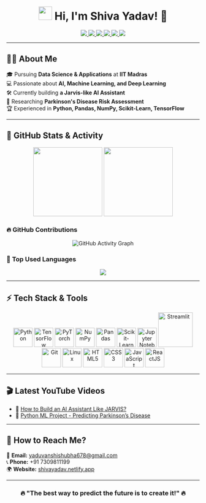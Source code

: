 <h1 align="center"> 
  <img src="https://media.giphy.com/media/hvRJCLFzcasrR4ia7z/giphy.gif" width="35px"> 
  Hi, I'm Shiva Yadav! 🚀 
</h1>

<p align="center">
  <a href="https://shivayadav.netlify.app/">
    <img src="https://img.shields.io/badge/Portfolio-%23000000.svg?style=for-the-badge&logo=firefox&logoColor=white" />
  </a>
  <a href="https://www.linkedin.com/in/shiva-yadav-4043912b9/">
    <img src="https://img.shields.io/badge/LinkedIn-blue?style=for-the-badge&logo=linkedin" />
  </a>
  <a href="https://github.com/shiva-yadav-ds">
    <img src="https://img.shields.io/badge/GitHub-black?style=for-the-badge&logo=github" />
  </a>
  <a href="https://orcid.org/0009-0003-8089-3848">
    <img src="https://img.shields.io/badge/ORCID-%23006F3C.svg?style=for-the-badge&logo=orcid&logoColor=white" />
  </a>
  <a href="https://www.instagram.com/shiva.datascience">
    <img src="https://img.shields.io/badge/Instagram-%23E4405F.svg?style=for-the-badge&logo=instagram&logoColor=white" />
  </a>
  <a href="https://www.youtube.com/@noisegaming678">
    <img src="https://img.shields.io/badge/YouTube-%23FF0000.svg?style=for-the-badge&logo=youtube&logoColor=white" />
  </a>
</p>

---

## 👨‍💻 **About Me**  
🎓 Pursuing **Data Science & Applications** at **IIT Madras**  
💻 Passionate about **AI, Machine Learning, and Deep Learning**  
🛠️ Currently building **a Jarvis-like AI Assistant**  
🔬 Researching **Parkinson's Disease Risk Assessment**  
🏆 Experienced in **Python, Pandas, NumPy, Scikit-Learn, TensorFlow**  

---

## 🚀 **GitHub Stats & Activity**
<p align="center">
  <img src="https://github-readme-stats.vercel.app/api?username=shiva-yadav-ds&show_icons=true&theme=radical" height="180px"/>
  <img src="https://github-readme-streak-stats.herokuapp.com/?user=shiva-yadav-ds&theme=radical" height="180px"/>
</p>

### 🔥 **GitHub Contributions**
<p align="center">
  <img src="https://github-readme-activity-graph.vercel.app/graph?username=shiva-yadav-ds&theme=react-dark" alt="GitHub Activity Graph" />
</p>

### 🎯 **Top Used Languages**
<p align="center">
  <img src="https://github-readme-stats.vercel.app/api/top-langs/?username=shiva-yadav-ds&layout=compact&theme=radical" />
</p>

---

## ⚡ **Tech Stack & Tools**  
<p align="center">  
  <!-- Programming Languages -->
  <img src="https://cdn.jsdelivr.net/gh/devicons/devicon/icons/python/python-original.svg" width="50px" title="Python"/>
  <img src="https://upload.wikimedia.org/wikipedia/commons/2/2d/Tensorflow_logo.svg" width="50px" title="TensorFlow"/>
  <img src="https://upload.wikimedia.org/wikipedia/commons/1/10/PyTorch_logo_icon.svg" width="50px" title="PyTorch"/>
  
  <!-- Data Science -->
  <img src="https://upload.wikimedia.org/wikipedia/commons/8/84/NumPy_logo.svg" width="50px" title="NumPy"/>
  <img src="https://upload.wikimedia.org/wikipedia/commons/e/ed/Pandas_logo.svg" width="50px" title="Pandas"/>
  <img src="https://upload.wikimedia.org/wikipedia/commons/0/05/Scikit_learn_logo_small.svg" width="50px" title="Scikit-Learn"/>
  <img src="https://upload.wikimedia.org/wikipedia/commons/3/38/Jupyter_logo.svg" width="50px" title="Jupyter Notebook"/>
  <img src="https://streamlit.io/images/brand/streamlit-logo-secondary-colormark-darktext.svg" width="90px" title="Streamlit"/>
  
  <!-- Other Tools -->
  <img src="https://cdn.jsdelivr.net/gh/devicons/devicon/icons/git/git-original.svg" width="50px" title="Git"/>
  <img src="https://cdn.jsdelivr.net/gh/devicons/devicon/icons/linux/linux-original.svg" width="50px" title="Linux"/>
  
  <!-- Web Development -->
  <img src="https://cdn.jsdelivr.net/gh/devicons/devicon/icons/html5/html5-original.svg" width="50px" title="HTML5"/>
  <img src="https://cdn.jsdelivr.net/gh/devicons/devicon/icons/css3/css3-original.svg" width="50px" title="CSS3"/>
  <img src="https://cdn.jsdelivr.net/gh/devicons/devicon/icons/javascript/javascript-original.svg" width="50px" title="JavaScript"/>
  <img src="https://cdn.jsdelivr.net/gh/devicons/devicon/icons/react/react-original.svg" width="50px" title="ReactJS"/>
</p>

---

## 🎬 **Latest YouTube Videos**
<!-- YOUTUBE:START -->
- 🎥 [How to Build an AI Assistant Like JARVIS?](https://www.youtube.com/@noisegaming678)
- 🎥 [Python ML Project - Predicting Parkinson’s Disease](https://www.youtube.com/@noisegaming678)
<!-- YOUTUBE:END -->

---

## 🎯 **How to Reach Me?**
📩 **Email:** yaduvanshishubha678@gmail.com  
📞 **Phone:** +91 7309811199  
🌍 **Website:** [shivayadav.netlify.app](https://shivayadav.netlify.app/)  

---

<h3 align="center">
  🔥 "The best way to predict the future is to create it!" 🔥
</h3>
